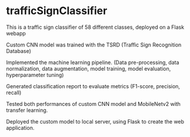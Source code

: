 # trafficSignClassifier
This is a traffic sign classifier of 58 different classes, deployed on a Flask webapp 

Custom CNN model was trained with the TSRD (Traffic Sign Recognition Database)

Implemented the machine learning pipeline. (Data pre-processing, data normalization, data augmentation,
model training, model evaluation, hyperparameter tuning)

Generated classification report to evaluate metrics (F1-score, precision, recall)

Tested both performances of custom CNN model and MobileNetv2 with transfer learning.

Deployed the custom model to local server, using Flask to create the web application.
